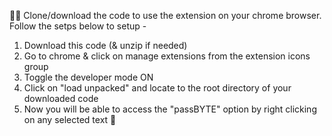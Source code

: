 👨‍💻 Clone/download the code to use the extension on your chrome browser. Follow the setps below to setup -     
1. Download this code (& unzip if needed)
2. Go to chrome & click on manage extensions from the extension icons group
3. Toggle the developer mode ON
4. Click on "load unpacked" and locate to the root directory of your downloaded code
5. Now you will be able to access the "passBYTE" option by right clicking on any selected text 🎉
